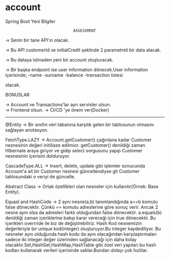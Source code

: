 # account
Spring Boot Yeni Bilgiler


                                  ASSESSMENT


-> Senin bir tane API'ın olacak.

-> Bu API customerId ve initialCredit şeklinde 2 parametreli bir data alacak.

-> Bu dataya istinaden yeni bir account oluşturacak.

-> Bir başka endpoint ise user information dönecek.User information içerisinde;
   -name
   -surname
   -balance
   -transaction listesi
     
   olacak.

  
   BONUSLAR

-> Account ve Transactions'lar ayrı servisler olsun.	
-> Frontend olsun.
-> CI/CD 'ye önem ver(Docker)


-------------------------------------------------------------------------------------

@Entity -> Bir sınıfın veri tabanına karşılık gelen bir tablosunun olmasını sağlayan anotasyon.

FetchType.LAZY -> Account.getCustomer() çağırılana kadar Customer nesnesinin değeri initiliaze edilmior. getCustomer() denildiği zaman Hibernate araya giriyor ve gidip select sorgusunu yapıp Customer nesnesinin içerisini dolduruyor.

CascadeType.ALL -> Insert, delete, update gibi işlemler sonucunda Account'a ait bir Customer nesnesi
güncellendiyse git Customer tablosundaki o veriyi de güncelle.

Abstract Class -> Ortak özellikleri olan nesneler için kullanılır(Örnek: Base Entity).


Equasl and HashCode -> 2 aynı nesne(a,b) tanımlandığında a==b komutu false dönecektir. Çünkü == komutu adreslerine göre sonuç verir. Ancak 2 nesne aynı olsa da adresleri farklı olduğundan false dönecektir.
a.equals(b) denildiği zaman içeriklerine bakıp karar vereceği için true dönecektir. Bu içerikleri overrride ile biz de değiştirebiliriz.
Hash Kod nesnemizin değerleriyle bir unique kod(integer) oluşturuyor.Bu integer kaydediliyor. Bu nesneler aynı olduğunda hash kodu da aynı olacağından karşılaştırmaları sadece iki integer değer üzerinden sağlanacağı için daha kolay olacaktır.Set,HashSet,HashMap,HashTable gibi özel veri yapıları bu hash kodları kullanarak verileri içerisinde saklar.Bundan dolayı çok hızlılar.



